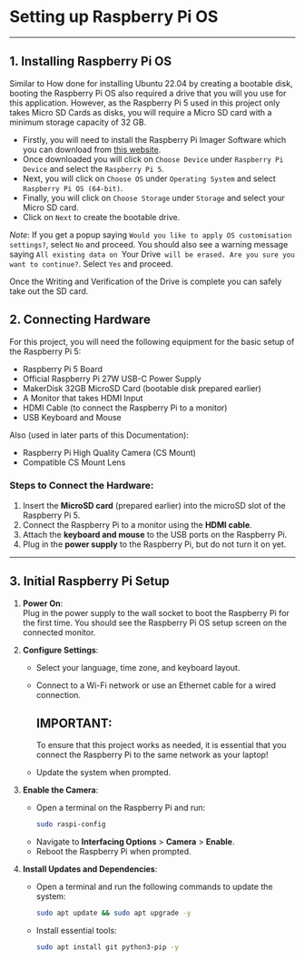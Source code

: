 # Setting up Raspberry Pi OS

---

## 1. Installing Raspberry Pi OS

Similar to How done for installing Ubuntu 22.04 by creating a bootable disk, booting the Raspberry Pi OS also required a drive that you will you use for this application. However, as the Raspberry Pi 5 used in this project only takes Micro SD Cards as disks, you will require a Micro SD card with a minimum storage capacity of 32 GB. 

- Firstly, you will need to install the Raspberry Pi Imager Software which you can download from [this website](https://www.raspberrypi.com/software/). 
- Once downloaded you will click on `Choose Device` under `Raspberry Pi Device` and select the `Raspberry Pi 5`. 
- Next, you will click on `Choose OS` under `Operating System` and select `Raspberry Pi OS (64-bit)`.
- Finally, you will click on `Choose Storage` under `Storage` and select your Micro SD card.
- Click on `Next` to create the bootable drive.

_Note_: If you get a popup saying `Would you like to apply OS customisation settings?`, select `No` and proceed. 
You should also see a warning message saying `All existing data on `Your Drive` will be erased. Are you sure you want to continue?`. Select `Yes` and proceed. 

Once the Writing and Verification of the Drive is complete you can safely take out the SD card. 

## 2. Connecting Hardware

For this project, you will need the following equipment for the basic setup of the Raspberry Pi 5: 
- Raspberry Pi 5 Board  
- Official Raspberry Pi 27W USB-C Power Supply  
- MakerDisk 32GB MicroSD Card (bootable disk prepared earlier)
- A Monitor that takes HDMI Input
- HDMI Cable (to connect the Raspberry Pi to a monitor)  
- USB Keyboard and Mouse

Also (used in later parts of this Documentation): 
- Raspberry Pi High Quality Camera (CS Mount)  
- Compatible CS Mount Lens  

### Steps to Connect the Hardware:
1. Insert the **MicroSD card** (prepared earlier) into the microSD slot of the Raspberry Pi 5.  
4. Connect the Raspberry Pi to a monitor using the **HDMI cable**.  
5. Attach the **keyboard and mouse** to the USB ports on the Raspberry Pi.  
6. Plug in the **power supply** to the Raspberry Pi, but do not turn it on yet.  

---

## 3. Initial Raspberry Pi Setup

1. **Power On**:  
   Plug in the power supply to the wall socket to boot the Raspberry Pi for the first time. You should see the Raspberry Pi OS setup screen on the connected monitor.

2. **Configure Settings**:  
   - Select your language, time zone, and keyboard layout.
   - Connect to a Wi-Fi network or use an Ethernet cable for a wired connection.

     ## IMPORTANT:
     To ensure that this project works as needed, it is essential that you connect the Raspberry Pi to the same network as your laptop!

   - Update the system when prompted.

3. **Enable the Camera**:
   - Open a terminal on the Raspberry Pi and run:
     ```bash
     sudo raspi-config
     ```
   - Navigate to **Interfacing Options** > **Camera** > **Enable**.  
   - Reboot the Raspberry Pi when prompted.

4. **Install Updates and Dependencies**:
   - Open a terminal and run the following commands to update the system:
     ```bash
     sudo apt update && sudo apt upgrade -y
     ```
   - Install essential tools:
     ```bash
     sudo apt install git python3-pip -y
     ```
